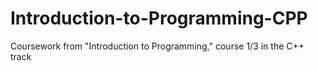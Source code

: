 Introduction-to-Programming-CPP
===============================

Coursework from "Introduction to Programming," course 1/3 in the C++ track
